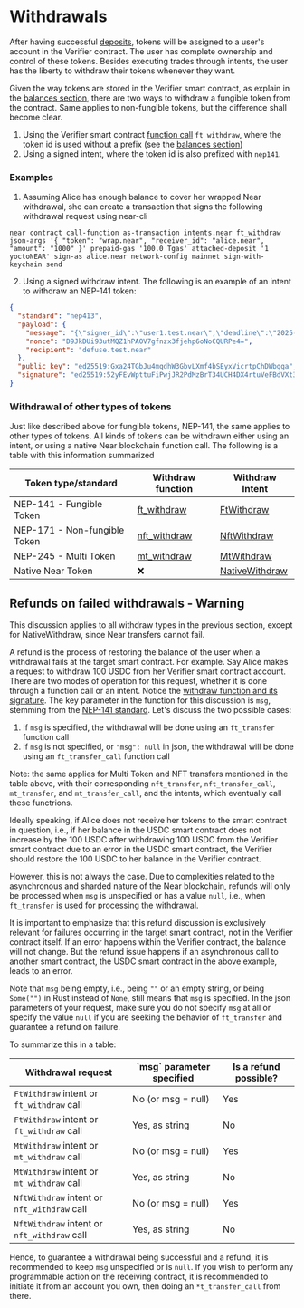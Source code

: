 # Withdrawals

After having successful [deposits](deposits.md), tokens will be assigned to a user's account in the Verifier contract. The user has complete ownership and control of these tokens. Besides executing trades through intents, the user has the liberty to withdraw their tokens whenever they want.

Given the way tokens are stored in the Verifier smart contract, as explain in the [balances section](balances-and-identifying-your-token.md), there are two ways to withdraw a fungible token from the contract. Same applies to non-fungible tokens, but the difference shall become clear.

1. Using the Verifier smart contract [function call](https://near.github.io/intents/defuse/tokens/nep141/trait.FungibleTokenWithdrawer.html#tymethod.ft_withdraw) `ft_withdraw`, where the token id is used without a prefix (see the [balances section](balances-and-identifying-your-token.md))
2. Using a signed intent, where the token id is also prefixed with `nep141`.

### Examples

1. Assuming Alice has enough balance to cover her wrapped Near withdrawal, she can create a transaction that signs the following withdrawal request using near-cli

```
near contract call-function as-transaction intents.near ft_withdraw json-args '{ "token": "wrap.near", "receiver_id": "alice.near", "amount": "1000" }' prepaid-gas '100.0 Tgas' attached-deposit '1 yoctoNEAR' sign-as alice.near network-config mainnet sign-with-keychain send
```

2. Using a signed withdraw intent. The following is an example of an intent to withdraw an NEP-141 token:

```json
{
  "standard": "nep413",
  "payload": {
    "message": "{\"signer_id\":\"user1.test.near\",\"deadline\":\"2025-05-20T13:29:34.360380Z\",\"intents\":[{\"intent\":\"ft_withdraw\",\"token\":\"wrap.near\",\"receiver_id\":\"alice.near\",\"amount\":\"1000\"}]}",
    "nonce": "D9JkDUi93utMQZ1hPAOV7gfnzx3fjehp6oNoCQURPe4=",
    "recipient": "defuse.test.near"
  },
  "public_key": "ed25519:Gxa24TGbJu4mqdhW3GbvLXmf4bSEyxVicrtpChDWbgga",
  "signature": "ed25519:52yFEvWpttuFiPwjJR2PdMzBrT34UCH4DX4rtuVeFBdVXt3C4ndA8Xxe7BczHuyC1ACqB24de97oW5U8YUty7omF"
}
```

### Withdrawal of other types of tokens

Just like described above for fungible tokens, NEP-141, the same applies to other types of tokens. All kinds of tokens can be withdrawn either using an intent, or using a native Near blockchain function call. The following is a table with this information summarized

| Token type/standard          | Withdraw function                                                                                                                | Withdraw Intent                                                                                        |
| ---------------------------- | -------------------------------------------------------------------------------------------------------------------------------- | ------------------------------------------------------------------------------------------------------ |
| NEP-141 - Fungible Token     | [ft\_withdraw](https://near.github.io/intents/defuse/tokens/nep141/trait.FungibleTokenWithdrawer.html#tymethod.ft_withdraw)      | [FtWithdraw](https://near.github.io/intents/defuse_core/intents/tokens/struct.FtWithdraw.html)         |
| NEP-171 - Non-fungible Token | [nft\_withdraw](https://near.github.io/intents/defuse/tokens/nep171/trait.NonFungibleTokenWithdrawer.html#tymethod.nft_withdraw) | [NftWithdraw](https://near.github.io/intents/defuse_core/intents/tokens/struct.NftWithdraw.html)       |
| NEP-245 - Multi Token        | [mt\_withdraw](https://near.github.io/intents/defuse/tokens/nep245/trait.MultiTokenWithdrawer.html#tymethod.mt_withdraw)         | [MtWithdraw](https://near.github.io/intents/defuse_core/intents/tokens/struct.MtWithdraw.html)         |
| Native Near Token            | ❌                                                                                                                                | [NativeWithdraw](https://near.github.io/intents/defuse_core/intents/tokens/struct.NativeWithdraw.html) |

## Refunds on failed withdrawals - Warning

This discussion applies to all withdraw types in the previous section, except for NativeWithdraw, since Near transfers cannot fail.

A refund is the process of restoring the balance of the user when a withdrawal fails at the target smart contract. For example. Say Alice makes a request to withdraw 100 USDC from her Verifier smart contract account. There are two modes of operation for this request, whether it is done through a function call or an intent. Notice the [withdraw function and its signature](https://near.github.io/intents/defuse/tokens/nep141/trait.FungibleTokenWithdrawer.html#tymethod.ft_withdraw). The key parameter in the function for this discussion is `msg`, stemming from the [NEP-141 standard](https://nomicon.io/Standards/Tokens/FungibleToken/Core). Let's discuss the two possible cases:

1. If `msg` is specified, the withdrawal will be done using an `ft_transfer` function call
2. If `msg` is not specified, or `"msg": null` in json, the withdrawal will be done using an `ft_transfer_call` function call

Note: the same applies for Multi Token and NFT transfers mentioned in the table above, with their corresponding `nft_transfer`, `nft_transfer_call`, `mt_transfer`, and `mt_transfer_call`, and the intents, which eventually call these functrions.

Ideally speaking, if Alice does not receive her tokens to the smart contract in question, i.e., if her balance in the USDC smart contract does not increase by the 100 USDC after withdrawing 100 USDC from the Verifier smart contract due to an error in the USDC smart contract, the Verifier should restore the 100 USDC to her balance in the Verifier contract.&#x20;

However, this is not always the case. Due to complexities related to the asynchronous and sharded nature of the Near blockchain, refunds will only be processed when `msg` is unspecified or has a value `null`, i.e., when `ft_transfer` is used for processing the withdrawal.

It is important to emphasize that this refund discussion is exclusively relevant for failures occurring in the target smart contract, not in the Verifier contract itself. If an error happens within the Verifier contract, the balance will not change. But the refund issue happens if an asynchronous call to another smart contract, the USDC smart contract in the above example, leads to an error.

Note that `msg` being empty, i.e., being `""` or an empty string, or being `Some("")` in Rust instead of `None`, still means that `msg` is specified. In the json parameters of your request, make sure you do not specify `msg` at all or specify the value  `null` if you are seeking the behavior of `ft_transfer` and guarantee a refund on failure.

To summarize this in a table:

| Withdrawal request                          | \`msg\` parameter specified | Is a refund possible? |
| ------------------------------------------- | --------------------------- | --------------------- |
| `FtWithdraw` intent or `ft_withdraw` call   | No (or msg = null)          | Yes                   |
| `FtWithdraw` intent or `ft_withdraw` call   | Yes, as string              | No                    |
| `MtWithdraw` intent or `mt_withdraw` call   | No (or msg = null)          | Yes                   |
| `MtWithdraw` intent or `mt_withdraw` call   | Yes, as string              | No                    |
| `NftWithdraw` intent or `nft_withdraw` call | No (or msg = null)          | Yes                   |
| `NftWithdraw` intent or `nft_withdraw` call | Yes, as string              | No                    |

Hence, to guarantee a withdrawal being successful and a refund, it is recommended to keep `msg` unspecified or is `null`. If you wish to perform any programmable action on the receiving contract, it is recommended to initiate it from an account you own, then doing an `*t_transfer_call` from there.
